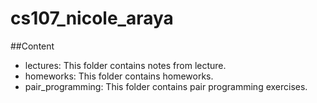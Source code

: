 # cs107_nicole_araya
##Content
* lectures: This folder contains notes from lecture.
* homeworks: This folder contains homeworks.
* pair_programming: This folder contains pair programming exercises.
